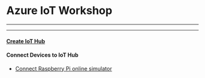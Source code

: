 # Azure IoT Workshop

***



***
#### [Create IoT Hub](https://github.com/subhransusahoo/Azure-IoT-Workshop/blob/master/docs/Create%20IoT%20Hub.md)
#### Connect Devices to IoT Hub
* [Connect Raspberry Pi online simulator](https://github.com/subhransusahoo/Azure-IoT-Workshop/blob/master/docs/Connect%20Raspberry%20Pi%20online%20simulator%20to%20Azure%20IoT%20Hub.md)

